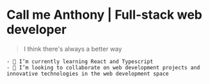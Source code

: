 # Call me Anthony | Full-stack web developer



>I think there's always a better way
````
- 🌱 I’m currently learning React and Typescript
- 👯 I’m looking to collaborate on web development projects and innovative technologies in the web development space
````

